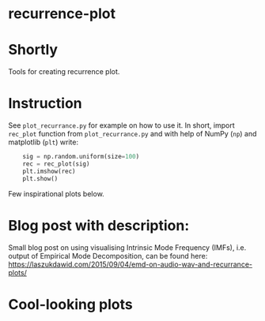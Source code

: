 # recurrence-plot

# Shortly
Tools for creating recurrence plot.

# Instruction
See `plot_recurrance.py` for example on how to use it.
In short, import `rec_plot` function from `plot_recurrance.py` and with help of NumPy (`np`) and matplotlib (`plt`) write:
```python
    sig = np.random.uniform(size=100)
    rec = rec_plot(sig)
    plt.imshow(rec)
    plt.show()
```
Few inspirational plots below.

# Blog post with description:
Small blog post on using visualising Intrinsic Mode Frequency (IMFs), i.e. output of Empirical Mode Decomposition, can be found here:
https://laszukdawid.com/2015/09/04/emd-on-audio-wav-and-recurrance-plots/

# Cool-looking plots
[example]: examples/chainsaw/images/chainsaw_imfR_3.png "Reccurance plot of an IMF"

